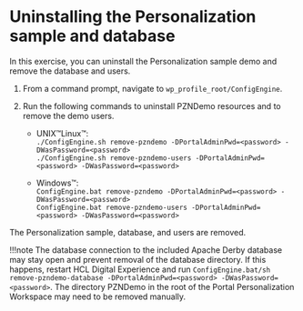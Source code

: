 # Uninstalling the Personalization sample and database

In this exercise, you can uninstall the Personalization sample demo and remove the database and users.  

1. From a command prompt, navigate to `wp_profile_root/ConfigEngine`.

2. Run the following commands to uninstall PZNDemo resources and to remove the demo users.

    - UNIX™Linux™:  
        `./ConfigEngine.sh remove-pzndemo -DPortalAdminPwd=<password> -DWasPassword=<password>`  
        `./ConfigEngine.sh remove-pzndemo-users -DPortalAdminPwd=<password> -DWasPassword=<password>`  

    - Windows™:  
        `ConfigEngine.bat remove-pzndemo -DPortalAdminPwd=<password> -DWasPassword=<password>`  
        `ConfigEngine.bat remove-pzndemo-users -DPortalAdminPwd=<password> -DWasPassword=<password>`  

The Personalization sample, database, and users are removed.

!!!note
    The database connection to the included Apache Derby database may stay open and prevent removal of the database directory. If this happens, restart HCL Digital Experience and run `ConfigEngine.bat/sh remove-pzndemo-database -DPortalAdminPwd=<password> -DWasPassword=<password>`. The directory PZNDemo in the root of the Portal Personalization Workspace may need to be removed manually.
